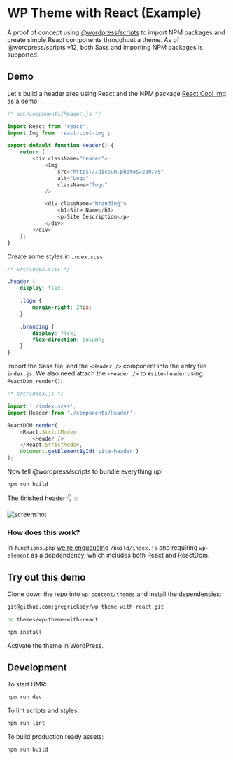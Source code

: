 # WP Theme with React (Example)

A proof of concept using [@wordpress/scripts](https://developer.wordpress.org/block-editor/packages/packages-scripts/) to import NPM packages and create simple React components throughout a theme. As of @wordpress/scripts v12, both Sass and importing NPM packages is supported.

## Demo

Let's build a header area using React and the NPM package [React Cool Img](https://github.com/wellyshen/react-cool-img) as a demo:

```js
/* src/components/Header.js */

import React from 'react';
import Img from 'react-cool-img';

export default function Header() {
	return (
		<div className="header">
			<Img
				src="https://picsum.photos/200/75"
				alt="Logo"
				className="logo"
			/>

			<div className="branding">
				<h1>Site Name</h1>
				<p>Site Description</p>
			</div>
		</div>
	);
}
```

Create some styles in `index.scss`:

```scss
/* src/index.scss */

.header {
	display: flex;

	.logo {
		margin-right: 24px;
	}

	.branding {
		display: flex;
		flex-direction: column;
	}
}
```

Import the Sass file, and the `<Header />` component into the entry file `index.js`. We also need attach the `<Header />` to `#site-header` using `ReactDom.render()`:

```js
/* src/index.js */

import './index.scss';
import Header from './components/Header';

ReactDOM.render(
	<React.StrictMode>
		<Header />
	</React.StrictMode>,
	document.getElementById('site-header')
);
```

Now tell @wordpress/scripts to bundle everything up!

```bash
npm run build
```

The finished header 👇 💥

![screenshot](https://dl.dropbox.com/s/jseox2sxbk84fko/Screenshot%202020-07-15%2014.57.27.png?dl=0)

### How does this work?

In `functions.php` [we're enqueueing](https://github.com/gregrickaby/wp-theme-with-react/blob/master/functions.php#L23) `/build/index.js` and requiring `wp-element` as a depdendency, which includes both React and ReactDom.

## Try out this demo

Clone down the repo into `wp-content/themes` and install the dependencies:

```bash
git@github.com:gregrickaby/wp-theme-with-react.git
```

```bash
cd themes/wp-theme-with-react
```

```bash
npm install
```

Activate the theme in WordPress.

## Development

To start HMR:

```bash
npm run dev
```

To lint scripts and styles:

```bash
npm run lint
```

To build production ready assets:

```bash
npm run build
```
